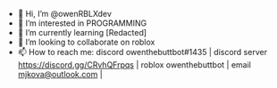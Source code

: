 - 👋 Hi, I’m @owenRBLXdev
- 👀 I’m interested in PROGRAMMING
- 🌱 I’m currently learning [Redacted]
- 💞️ I’m looking to collaborate on roblox
- 📫 How to reach me:
discord owenthebuttbot#1435 | 
discord server https://discord.gg/CRvhQFrpqs | 
roblox owenthebuttbot | 
email mjkova@outlook.com | 

<!---
owenRBLXdev/owenRBLXdev is a ✨ special ✨ repository because its `README.md` (this file) appears on your GitHub profile.
You can click the Preview link to take a look at your changes.
--->
